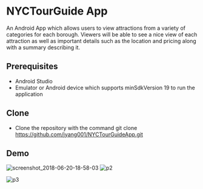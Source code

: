 # NYCTourGuide App
An Android App which allows users to view attractions from a variety of categories for each borough. Viewers will be able to see a nice view of each attraction as well as important details such as the location and pricing along with a summary describing it.

## Prerequisites
* Android Studio
* Emulator or Android device which supports minSdkVersion 19 to run the application

## Clone
* Clone the repository with the command git clone https://github.com/jyang001/NYCTourGuideApp.git

## Demo
![screenshot_2018-06-20-18-58-03](https://user-images.githubusercontent.com/31452709/50711311-d25dfa80-103b-11e9-8e28-ef2081072407.png)
![p2](https://user-images.githubusercontent.com/31452709/50711435-3a144580-103c-11e9-8bcf-cc1329923560.png)

![p3](https://user-images.githubusercontent.com/31452709/50711443-3d0f3600-103c-11e9-8780-45d0faad0970.png)


